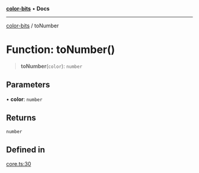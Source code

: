 [**color-bits**](../README.md) • **Docs**

***

[color-bits](../README.md) / toNumber

# Function: toNumber()

> **toNumber**(`color`): `number`

## Parameters

• **color**: `number`

## Returns

`number`

## Defined in

[core.ts:30](https://github.com/romgrk/color-bits/blob/c5c0102ea19a813c9c975d4fbcf79d350814076c/src/core.ts#L30)
